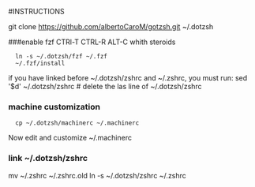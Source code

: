 #INSTRUCTIONS


git clone https://github.com/albertoCaroM/gotzsh.git  ~/.dotzsh 

###enable fzf   CTRl-T CTRL-R ALT-C whith steroids
~~~
  ln -s ~/.dotzsh/fzf ~/.fzf  
  ~/.fzf/install
~~~
if  you have linked before ~/.dotzsh/zshrc and ~/.zshrc, you must run:  sed '$d' ~/.dotzsh/zshrc # delete the las line of ~/.dotzsh/zshrc


### machine customization
~~~
  cp ~/.dotzsh/machinerc ~/.machinerc
~~~
Now edit and customize ~/.machinerc


### link ~/.dotzsh/zshrc
mv ~/.zshrc ~/.zshrc.old 
ln -s ~/.dotzsh/zshrc ~/.zshrc 
